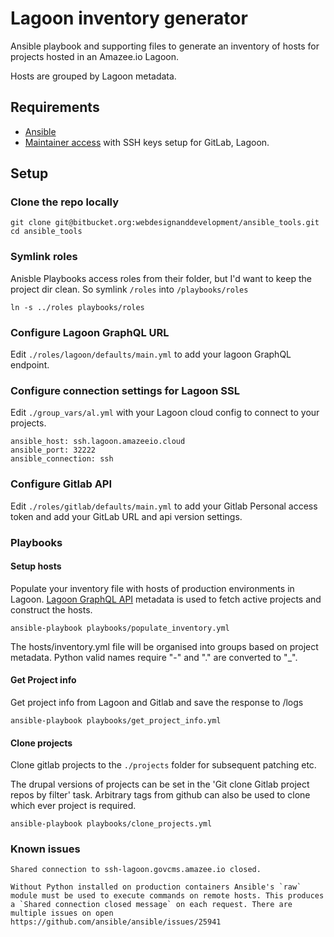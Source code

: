 Lagoon inventory generator
===========================

Ansible playbook and supporting files to generate an inventory of hosts for projects hosted in an Amazee.io Lagoon.

Hosts are grouped by Lagoon metadata.

## Requirements
 - [Ansible](https://docs.ansible.com/ansible/latest/installation_guide/intro_installation.html) 
 - [Maintainer access](https://lagoon.readthedocs.io/en/latest/administering_lagoon/rbac/#lagoon-100-rbac-permission-matrix) with SSH keys setup for GitLab, Lagoon.
 

## Setup 

### Clone the repo locally

```
git clone git@bitbucket.org:webdesignanddevelopment/ansible_tools.git
cd ansible_tools
```

### Symlink roles
Anisble Playbooks access roles from their folder, but I'd want to keep the project dir clean. So symlink `/roles` into `/playbooks/roles`
```
ln -s ../roles playbooks/roles
```

### Configure Lagoon GraphQL URL 
Edit `./roles/lagoon/defaults/main.yml` to add your lagoon GraphQL endpoint.

### Configure connection settings for Lagoon SSL
Edit `./group_vars/al.yml` with your Lagoon cloud config to connect to your projects.
```
ansible_host: ssh.lagoon.amazeeio.cloud
ansible_port: 32222
ansible_connection: ssh
```

### Configure Gitlab API 

Edit `./roles/gitlab/defaults/main.yml` to add your Gitlab Personal access token and add your GitLab URL and api version settings.

### Playbooks

#### Setup hosts

Populate your inventory file with hosts of production environments in Lagoon. [Lagoon GraphQL API](https://lagoon.readthedocs.io/en/latest/using_lagoon/graphql_api/) metadata is used to fetch active projects and construct the hosts.

```
ansible-playbook playbooks/populate_inventory.yml
```

The hosts/inventory.yml file will be organised into groups based on project metadata. Python valid names require "-" and "." are converted to "_". 

#### Get Project info
Get project info from Lagoon and Gitlab and save the response to /logs
```
ansible-playbook playbooks/get_project_info.yml 
```

#### Clone projects
Clone gitlab projects to the `./projects` folder for subsequent patching etc.

The drupal versions of projects can be set in the 'Git clone Gitlab project repos by filter' task.
Arbitrary tags from github can also be used to clone which ever project is required.
```
ansible-playbook playbooks/clone_projects.yml
```

### Known issues

```
Shared connection to ssh-lagoon.govcms.amazee.io closed.
```
    Without Python installed on production containers Ansible's `raw` module must be used to execute commands on remote hosts. This produces a `Shared connection closed message` on each request. There are multiple issues on open https://github.com/ansible/ansible/issues/25941